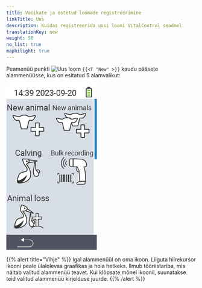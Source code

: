 ```yaml
---
title: Vasikate ja ostetud loomade registreerimine
linkTitle: Uus
description: Kuidas registreerida uusi loomi VitalControl seadmel.
translationKey: new
weight: 50
no_list: true
maphilight: true
---
```

Peamenüü punkti <img src="/icons/main/new-animal.svg" width="35" align="bottom" alt="Uus loom" /> `{{<T "New" >}}` kaudu pääsete alammenüüsse, kus on esitatud 5 alamvalikut:

<img src="images/neuen.png" alt="VitalControl Uus" title="Uus" usemap="#workmap" class="maphilight" />

<map name="workmap">
  <area shape="rect" coords="3,40,116,160" alt="Uus loom" title="Kuidas registreerida uut looma VitalControl seadmega&#10;Hiireklõps: ava dokumentatsioon" href="/et/docs/new/animal/">
  <area shape="rect" coords="3,160,116,280" alt="Poegimine" title="Kuidas registreerida uut poegimist VitalControl seadmega&#10;Hiireklõps: ava dokumentatsioon" href="/et/docs/new/calving/">
  <area shape="rect" coords="3,280,116,399" alt="Looma kaotus" title="Kuidas registreerida looma kaotust VitalControl seadmega&#10;Hiireklõps: ava dokumentatsioon" href="/et/docs/new/animal-loss/">

  <area shape="rect" coords="116,40,230,160" alt="Uued loomad" title="Kuidas luua mitu uut looma VitalControl seadmega ühe tegevusega&#10;Hiireklõps: ava dokumentatsioon" href="/et/docs/new/animals/">
  <area shape="rect" coords="116,160,230,280" alt="Hulgi registreerimine" title="Kasuta vöötkoodi skannerit mitmesuguste loomade registreerimiseks&#10;Hiireklõps: ava dokumentatsioon" href="/et/docs/new/bulk-recording/">

  <area shape="rect" coords="1,401,100,439" alt="Tagasi" title="Hüppa tagasi ühe taseme võrra&#10;Hiireklõps: dokumentatsiooni juurde" href="/et/docs/menu/mainmenu/">
</map>

{{% alert title="Vihje" %}}
Igal alammenüül on oma ikoon. Liiguta hiirekursor ikooni peale ülalolevas graafikas ja hoia hetkeks. Ilmub tööriistariba, mis näitab valitud alammenüü teavet. Kui klõpsate mõnel ikoonil, suunatakse teid valitud alammenüü kirjelduse juurde.
{{% /alert %}}
